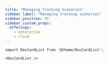 ```yaml
---
title: "Managing Tracking Scenarios"
sidebar_label: "Managing tracking scenarios"
sidebar_position: 95
sidebar_custom_props:
  offerings:
    - enterprise
    - cloud
---
```


```mdx-code-block
import DocCardList from '@theme/DocCardList';

<DocCardList />
```